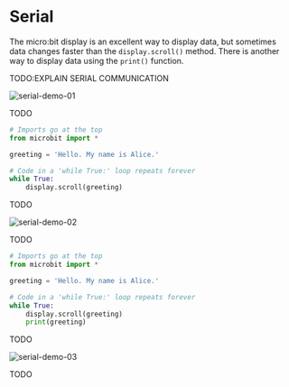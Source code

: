 # Serial

The micro:bit display is an excellent way to display data, but sometimes data changes faster than the `display.scroll()` method. There is another way to display data using the `print()` function. 

TODO:EXPLAIN SERIAL COMMUNICATION

![serial-demo-01](assets/serial-demo-01.png)

TODO

```python
# Imports go at the top
from microbit import *

greeting = 'Hello. My name is Alice.'

# Code in a 'while True:' loop repeats forever
while True:
    display.scroll(greeting)

```

TODO

![serial-demo-02](assets/serial-demo-02.png)

TODO

```python
# Imports go at the top
from microbit import *

greeting = 'Hello. My name is Alice.'

# Code in a 'while True:' loop repeats forever
while True:
    display.scroll(greeting)
    print(greeting)

```
TODO

![serial-demo-03](assets/serial-demo-03.png)

TODO